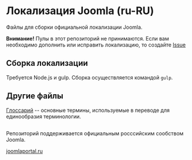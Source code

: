 # Локализация Joomla (ru-RU)

Файлы для сборки официальной локализации Joomla.

**Внимание!** Пулы в этот репозиторий не принимаются. Если вам необходимо дополнить или исправить локализацию, то создайте [Issue](https://github.com/JPathRu/localisation/issues/new) 

## Сборка локализации
Требуется Node.js и gulp.
Сборка осуществляется командой `gulp`.

## Другие файлы
[Глоссарий](glossary) -- основные термины, используемые в переводе для единообразия терминологии.

##
Репозиторий поддерживается официальным росссийским сообством Joomla.

[joomlaportal.ru](https://joomlaportal.ru) 
